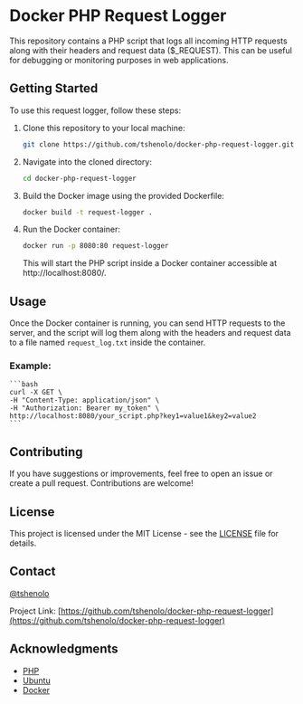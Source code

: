 # Docker PHP Request Logger

This repository contains a PHP script that logs all incoming HTTP requests along with their headers and request data ($_REQUEST). This can be useful for debugging or monitoring purposes in web applications.

## Getting Started

To use this request logger, follow these steps:

1. Clone this repository to your local machine:

    ```bash
    git clone https://github.com/tshenolo/docker-php-request-logger.git
    ```

2. Navigate into the cloned directory:

    ```bash
    cd docker-php-request-logger
    ```

3. Build the Docker image using the provided Dockerfile:

    ```bash
    docker build -t request-logger .
    ```

4. Run the Docker container:

    ```bash
    docker run -p 8080:80 request-logger
    ```

    This will start the PHP script inside a Docker container accessible at http://localhost:8080/.

## Usage

Once the Docker container is running, you can send HTTP requests to the server, and the script will log them along with the headers and request data to a file named `request_log.txt` inside the container.


### Example:

    ```bash
    curl -X GET \
    -H "Content-Type: application/json" \
    -H "Authorization: Bearer my_token" \
    http://localhost:8080/your_script.php?key1=value1&key2=value2
    ```

## Contributing

If you have suggestions or improvements, feel free to open an issue or create a pull request. Contributions are welcome!

## License

This project is licensed under the MIT License - see the [LICENSE](LICENSE) file for details.

## Contact

[@tshenolo](https://twitter.com/tshenolo)


Project Link: [https://github.com/tshenolo/docker-php-request-logger](https://github.com/tshenolo/docker-php-request-logger)

## Acknowledgments

- [PHP](https://www.php.net/)
- [Ubuntu](https://ubuntu.com/)
- [Docker](https://www.docker.com/)